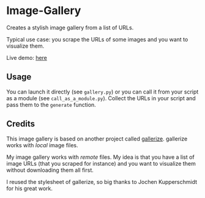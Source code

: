 Image-Gallery
=============

Creates a stylish image gallery from a list of URLs.

Typical use case: you scrape the URLs of some images and
you want to visualize them.

Live demo: [here](https://dl.dropbox.com/u/144888/wordpress/20121218_image-gallery/index.html)


Usage
-----

You can launch it directly (see `gallery.py`) or you can call it
from your script as a module (see `call_as_a_module.py`).
Collect the URLs in your script and pass them to the `generate` function.


Credits
-------

This image gallery is based on another project called
[gallerize](http://homework.nwsnet.de/). gallerize works
with *local* image files.

My image gallery works with *remote* files. My idea is that
you have a list of image URLs (that you scraped for instance)
and you want to visualize them without downloading them all first.

I reused the stylesheet of gallerize, so big thanks to Jochen Kupperschmidt
for his great work.